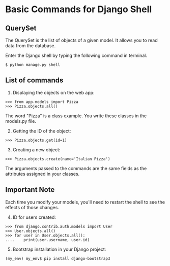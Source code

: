 # Basic Commands for Django Shell

## QuerySet
The QuerySet is the list of objects of a given model.
It allows you to read data from the database.

Enter the Django shell by typing the following command in terminal.

```
$ python manage.py shell
```

## List of commands

1. Displaying the objects on the web app:

```
>>> from app.models import Pizza
>>> Pizza.objects.all()
```
The word "Pizza" is a class example. You write these classes in
the models.py file.

2. Getting the ID of the object:

```
>>> Pizza.objects.get(id=1)
```

3. Creating a new object:

```
>>> Pizza.objects.create(name='Italian Pizza')
```
The arguments passed to the commands are the  same fields as the
attributes assigned in your classes.

## Important Note

Each time you modify your models, you'll need to restart the shell
to see the effects of those changes.

4. ID for users created:

```
>>> from django.contrib.auth.models import User
>>> User.objects.all()
>>> for user in User.objects.all():
....    print(user.username, user.id)

```

5. Bootstrap installation in your Django project:

```
(my_env) my_env$ pip install django-bootstrap3
```
